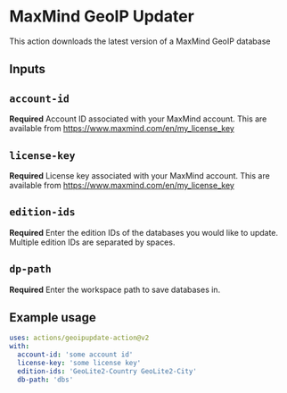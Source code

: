 # MaxMind GeoIP Updater

This action downloads the latest version of a MaxMind GeoIP database

## Inputs

## `account-id`

**Required** Account ID associated with your MaxMind account. This are available from https://www.maxmind.com/en/my_license_key

## `license-key`

**Required** License key associated with your MaxMind account. This are available from https://www.maxmind.com/en/my_license_key

## `edition-ids`

**Required** Enter the edition IDs of the databases you would like to update. Multiple edition IDs are separated by spaces.

## `dp-path`

**Required** Enter the workspace path to save databases in.

## Example usage
```yaml
uses: actions/geoipupdate-action@v2
with:
  account-id: 'some account id'
  license-key: 'some license key'
  edition-ids: 'GeoLite2-Country GeoLite2-City'
  db-path: 'dbs'
```
